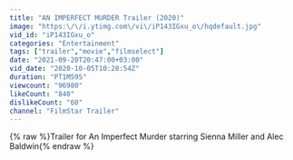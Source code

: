 ```yaml
---
title: "AN IMPERFECT MURDER Trailer (2020)"
image: "https:\/\/i.ytimg.com\/vi\/iP143IGxu_o\/hqdefault.jpg"
vid_id: "iP143IGxu_o"
categories: "Entertainment"
tags: ["trailer","movie","filmselect"]
date: "2021-09-20T20:47:00+03:00"
vid_date: "2020-10-05T10:28:54Z"
duration: "PT1M59S"
viewcount: "96980"
likeCount: "840"
dislikeCount: "60"
channel: "FilmStar Trailer"
---
```

{% raw %}Trailer for An Imperfect Murder starring Sienna Miller and Alec Baldwin{% endraw %}
